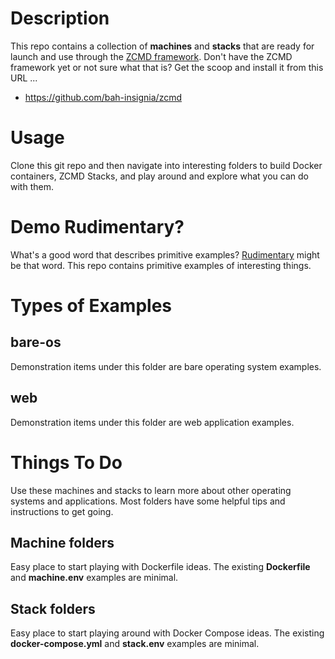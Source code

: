 # Description
This repo contains a collection of __machines__ and __stacks__ that are ready for launch and use through the [ZCMD framework](https://github.com/bah-insignia/zcmd).  Don't have the ZCMD framework yet or not sure what that is?  Get the scoop and install it from this URL ...

* https://github.com/bah-insignia/zcmd

# Usage
Clone this git repo and then navigate into interesting folders to build Docker containers, ZCMD Stacks, and play around and explore what you can do with them.  

# Demo Rudimentary?
What's a good word that describes primitive examples?  [Rudimentary](https://www.merriam-webster.com/dictionary/rudimentary) might be that word.  This repo contains primitive examples of interesting things.

# Types of Examples

bare-os
-------
Demonstration items under this folder are bare operating system examples.

web
---
Demonstration items under this folder are web application examples.

# Things To Do
Use these machines and stacks to learn more about other operating systems and applications.  Most folders have some helpful tips and instructions to get going.

## Machine folders
Easy place to start playing with Dockerfile ideas.  The existing __Dockerfile__ and __machine.env__ examples are minimal.

## Stack folders
Easy place to start playing around with Docker Compose ideas.  The existing __docker-compose.yml__ and __stack.env__ examples are minimal.

